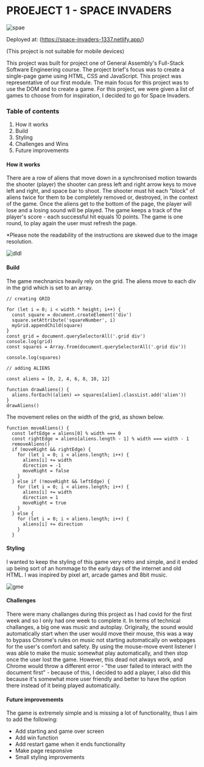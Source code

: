 # PROEJECT 1 - SPACE INVADERS

![spae](https://user-images.githubusercontent.com/75817925/170392140-74fa34b6-51ee-4105-bd73-5caa5a51101a.png)

Deployed at: (https://space-invaders-1337.netlify.app/)

(This project is not suitable for mobile devices)

This project was built for project one of General Assembly's Full-Stack Software Engineering course. 
The project brief's focus was to create a single-page game using HTML, CSS and JavaScript. This project was representative of our first module.
The main focus for this project was to use the DOM and to create a game. 
For this project, we were given a list of games to choose from for inspiration, I decided to go for Space Invaders.


### Table of contents 

1. How it works
3. Build
4. Styling
5. Challenges and Wins
6. Future improvements

#### How it works

There are a row of aliens that move down in a synchronised motion towards the shooter (player) the shooter can press left and right arrow keys to move left and right, and space bar to shoot. The shooter must hit each "block" of aliens twice for them to be completely removed or, destroyed, in the context of the game. Once the aliens get to the bottom of the page, the player will lose and a losing sound will be played. The game keeps a track of the player's score - each successful hit equals 10 points. The game is one round, to play again the user must refresh the page. 

*Please note the readability of the instructions are skewed due to the image resolution.

![dldl](https://user-images.githubusercontent.com/75817925/170390652-e33ad016-d015-43bc-b5b5-22214dc5a394.png)


#### Build

The game mechnanics heavily rely on the grid. The aliens move to each div in the grid which is set to an array. 

```
// creating GRID

for (let i = 0; i < width * height; i++) {
  const square = document.createElement('div')
  square.setAttribute('squareNumber', i)
  myGrid.appendChild(square)
}
const grid = document.querySelectorAll('.grid div')
console.log(grid)
const squares = Array.from(document.querySelectorAll('.grid div'))

console.log(squares)

// adding ALIENS

const aliens = [0, 2, 4, 6, 8, 10, 12]

function drawAliens() {
  aliens.forEach((alien) => squares[alien].classList.add('alien'))
}
drawAliens()

```

The movement relies on the width of the grid, as shown below. 

```
function moveAliens() {
  const leftEdge = aliens[0] % width === 0
  const rightEdge = aliens[aliens.length - 1] % width === width - 1
  removeAliens()
  if (moveRight && rightEdge) {
    for (let i = 0; i < aliens.length; i++) {
      aliens[i] += width
      direction = -1
      moveRight = false
    }
  } else if (!moveRight && leftEdge) {
    for (let i = 0; i < aliens.length; i++) {
      aliens[i] += width
      direction = 1
      moveRight = true
    }
  } else {
    for (let i = 0; i < aliens.length; i++) {
      aliens[i] += direction
    }
  }
```

#### Styling

I wanted to keep the styling of this game very retro and simple, and it ended up being sort of an hommage to the early days of the internet and old HTML. I was inspired by pixel art, arcade games and 8bit music.


![gme](https://user-images.githubusercontent.com/75817925/170392166-0f9ef396-1c92-4e7b-af50-438a461274d1.png)


#### Challenges

There were many challanges during this project as I had covid for the first week and so I only had one week to complete it. 
In terms of technical challanges, a big one was music and autoplay. Originally, the sound would automatically start when the user would move their mouse, this was a way to bypass Chrome's rules on music not starting automatically on webpages for the user's comfort and safety. By using the mouse-move event listener I was able to make the music somewhat play automatically, and then stop once the user lost the game. However, this dead not always work, and Chrome would throw a different error - "the user failed to interact with the document first" - because of this, I decided to add a player, I also did this because it's somewhat more user friendly and better to have the option there instead of it being played automatically. 

#### Future improvememts 

The game is extremely simple and is missing a lot of functionality, thus I aim to add the following:

- Add starting and game over screen
- Add win function
- Add restart game when it ends functionality
- Make page responsive
- Small styling improvements


